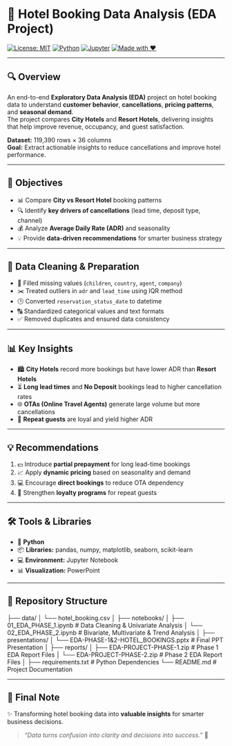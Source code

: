 # 🏨 Hotel Booking Data Analysis (EDA Project)

[![License: MIT](https://img.shields.io/badge/License-MIT-green.svg)](#)
[![Python](https://img.shields.io/badge/Python-3.8%2B-blue.svg)](#)
[![Jupyter](https://img.shields.io/badge/Jupyter-Notebooks-orange.svg)](#)
[![Made with ❤️](https://img.shields.io/badge/Made%20with-❤️%20by%20Shilpa%20Reddy-pink.svg)](#)

---

## 🔍 Overview
An end-to-end **Exploratory Data Analysis (EDA)** project on hotel booking data to understand **customer behavior**, **cancellations**, **pricing patterns**, and **seasonal demand**.  
The project compares **City Hotels** and **Resort Hotels**, delivering insights that help improve revenue, occupancy, and guest satisfaction.

**Dataset:** 119,390 rows × 36 columns  
**Goal:** Extract actionable insights to reduce cancellations and improve hotel performance.

---

## 🎯 Objectives
- 📊 Compare **City vs Resort Hotel** booking patterns  
- 🔍 Identify **key drivers of cancellations** (lead time, deposit type, channel)  
- 💰 Analyze **Average Daily Rate (ADR)** and seasonality  
- 💡 Provide **data-driven recommendations** for smarter business strategy  

---

## 🧹 Data Cleaning & Preparation
- 🧩 Filled missing values (`children`, `country`, `agent`, `company`)  
- ✂️ Treated outliers in `adr` and `lead_time` using IQR method  
- 🕒 Converted `reservation_status_date` to datetime  
- 🔠 Standardized categorical values and text formats  
- ✅ Removed duplicates and ensured data consistency  

---

## 📊 Key Insights
- 🏙️ **City Hotels** record more bookings but have lower ADR than **Resort Hotels**  
- ⏳ **Long lead times** and **No Deposit** bookings lead to higher cancellation rates  
- 🌐 **OTAs (Online Travel Agents)** generate large volume but more cancellations  
- 🔁 **Repeat guests** are loyal and yield higher ADR  

---

## 💡 Recommendations
1. 💵 Introduce **partial prepayment** for long lead-time bookings  
2. 📈 Apply **dynamic pricing** based on seasonality and demand  
3. 💻 Encourage **direct bookings** to reduce OTA dependency  
4. 🎁 Strengthen **loyalty programs** for repeat guests  

---

## 🛠️ Tools & Libraries
- 🐍 **Python**  
- 📦 **Libraries:** pandas, numpy, matplotlib, seaborn, scikit-learn  
- 💻 **Environment:** Jupyter Notebook  
- 📊 **Visualization:** PowerPoint  

---
## 📂 Repository Structure

├── data/
│   └── hotel_booking.csv
│
├── notebooks/
│   ├── 01_EDA_PHASE_1.ipynb        # Data Cleaning & Univariate Analysis
│   └── 02_EDA_PHASE_2.ipynb        # Bivariate, Multivariate & Trend Analysis
│
├── presentations/
│   └── EDA-PHASE-1&2-HOTEL_BOOKINGS.pptx   # Final PPT Presentation
│
├── reports/
│   ├── EDA-PROJECT-PHASE-1.zip     # Phase 1 EDA Report Files
│   └── EDA-PROJECT-PHASE-2.zip     # Phase 2 EDA Report Files
│
├── requirements.txt                 # Python Dependencies
└── README.md                        # Project Documentation




--- 
## 💬 Final Note
✨ Transforming hotel booking data into **valuable insights** for smarter business decisions.  
> *“Data turns confusion into clarity and decisions into success.”* 🚀

